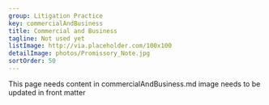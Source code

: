 ```yaml
---
group: Litigation Practice
key: commercialAndBusiness
title: Commercial and Business
tagline: Not used yet
listImage: http://via.placeholder.com/100x100
detailImage: photos/Promissory_Note.jpg
sortOrder: 50
---
```

This page needs content in commercialAndBusiness.md
image needs to be updated in front matter